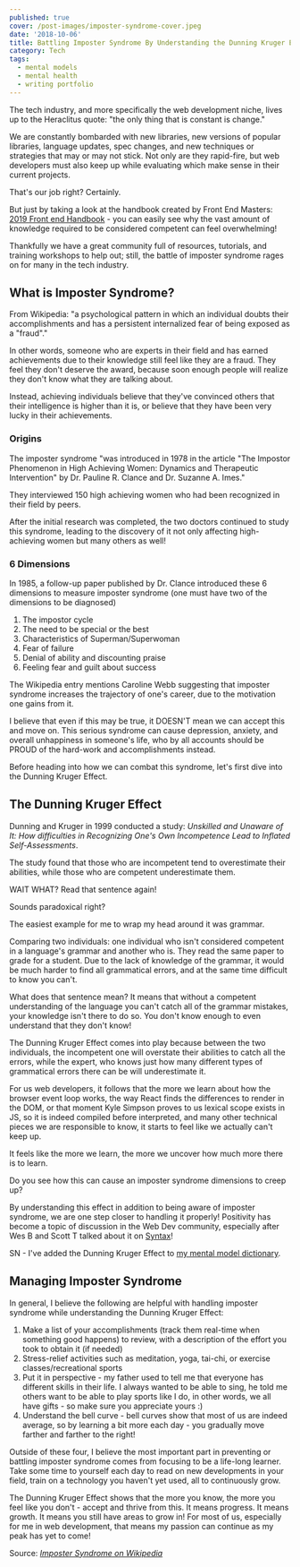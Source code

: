```yaml
---
published: true
cover: /post-images/imposter-syndrome-cover.jpeg
date: '2018-10-06'
title: Battling Imposter Syndrome By Understanding the Dunning Kruger Effect
category: Tech
tags:
  - mental models
  - mental health
  - writing portfolio
---
```

The tech industry, and more specifically the web development niche, lives up to the Heraclitus quote: "the only thing that is constant is change."

We are constantly bombarded with new libraries, new versions of popular libraries, language updates, spec changes, and new techniques or strategies that may or may not stick. Not only are they rapid-fire, but web developers must also keep up while evaluating which make sense in their current projects.

That's our job right? Certainly. 

But just by taking a look at the handbook created by Front End Masters: [2019 Front end Handbook](https://frontendmasters.com/books/front-end-handbook/2019/) - you can easily see why the vast amount of knowledge required to be considered competent can feel overwhelming!

Thankfully we have a great community full of resources, tutorials, and training workshops to help out; still, the battle of imposter syndrome rages on for many in the tech industry.

## What is Imposter Syndrome?

From Wikipedia: "a psychological pattern in which an individual doubts their accomplishments and has a persistent internalized fear of being exposed as a "fraud"."

In other words, someone who are experts in their field and has earned achievements due to their knowledge still feel like they are a fraud. They feel they don't deserve the award, because soon enough people will realize they don't know what they are talking about. 

Instead, achieving individuals believe that they've convinced others that their intelligence is higher than it is, or believe that they have been very lucky in their achievements.

### Origins

The imposter syndrome "was introduced in 1978 in the article "The Impostor Phenomenon in High Achieving Women: Dynamics and Therapeutic Intervention" by Dr. Pauline R. Clance and Dr. Suzanne A. Imes."

They interviewed 150 high achieving women who had been recognized in their field by peers.

After the initial research was completed, the two doctors continued to study this syndrome, leading to the discovery of it not only affecting high-achieving women but many others as well!

### 6 Dimensions

In 1985, a follow-up paper published by Dr. Clance introduced these 6 dimensions to measure imposter syndrome (one must have two of the dimensions to be diagnosed)

1. The impostor cycle
2. The need to be special or the best
3. Characteristics of Superman/Superwoman
4. Fear of failure
5. Denial of ability and discounting praise
6. Feeling fear and guilt about success

The Wikipedia entry mentions Caroline Webb suggesting that imposter syndrome increases the trajectory of one's career, due to the motivation one gains from it.

I believe that even if this may be true, it DOESN'T mean we can accept this and move on. This serious syndrome can cause depression, anxiety, and overall unhappiness in someone's life, who by all accounts should be PROUD of the hard-work and accomplishments instead.

Before heading into how we can combat this syndrome, let's first dive into the Dunning Kruger Effect.

## The Dunning Kruger Effect

Dunning and Kruger in 1999 conducted a study: _Unskilled and Unaware of It: How difficulties in Recognizing One's Own Incompetence Lead to Inflated Self-Assessments_.

The study found that those who are incompetent tend to overestimate their abilities, while those who are competent underestimate them.

WAIT WHAT? Read that sentence again!

Sounds paradoxical right?

The easiest example for me to wrap my head around it was grammar.

Comparing two individuals: one individual who isn't considered competent in a language's grammar and another who is. They read the same paper to grade for a student. Due to the lack of knowledge of the grammar, it would be much harder to find all grammatical errors, and at the same time difficult to know you can't.

What does that sentence mean? It means that without a competent understanding of the language you can't catch all of the grammar mistakes, your knowledge isn't there to do so. You don't know enough to even understand that they don't know!

The Dunning Kruger Effect comes into play because between the two individuals, the incompetent one will overstate their abilities to catch all the errors, while the expert, who knows just how many different types of grammatical errors there can be will underestimate it.

For us web developers, it follows that the more we learn about how the browser event loop works, the way React finds the differences to render in the DOM, or that moment Kyle Simpson proves to us lexical scope exists in JS, so it is indeed compiled before interpreted, and many other technical pieces we are responsible to know, it starts to feel like we actually can't keep up. 

It feels like the more we learn, the more we uncover how much more there is to learn.

Do you see how this can cause an imposter syndrome dimensions to creep up?

By understanding this effect in addition to being aware of imposter syndrome, we are one step closer to handling it properly! Positivity has become a topic of discussion in the Web Dev community, especially after Wes B and Scott T talked about it on [Syntax](https://syntax.fm/show/077/hasty-treat-positivity-and-web-development)!

SN - I've added the Dunning Kruger Effect to [my mental model dictionary](https://www.mentalmodeldictionary.com/mental-model/dunningKrugerEffect).

## Managing Imposter Syndrome

In general, I believe the following are helpful with handling imposter syndrome while understanding the Dunning Kruger Effect:

1. Make a list of your accomplishments (track them real-time when something good happens) to review, with a description of the effort you took to obtain it (if needed)
2. Stress-relief activities such as meditation, yoga, tai-chi, or exercise classes/recreational sports
3. Put it in perspective - my father used to tell me that everyone has different skills in their life. I always wanted to be able to sing, he told me others want to be able to play sports like I do, in other words, we all have gifts - so make sure you appreciate yours :)
4. Understand the bell curve - bell curves show that most of us are indeed average, so by learning a bit more each day - you gradually move farther and farther to the right!

Outside of these four, I believe the most important part in preventing or battling imposter syndrome comes from focusing to be a life-long learner. Take some time to yourself each day to read on new developments in your field, train on a technology you haven't yet used, all to continuously grow.

The Dunning Kruger Effect shows that the more you know, the more you feel like you don't - accept and thrive from this. It means progress. It means growth. It means you still have areas to grow in! For most of us, especially for me in web development, that means my passion can continue as my peak has yet to come!

Source: [_Imposter Syndrome on Wikipedia_](https://en.wikipedia.org/wiki/Impostor_syndrome)
